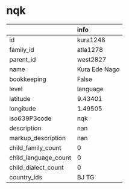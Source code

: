 # nqk
|                      | info          |
|:---------------------|:--------------|
| id                   | kura1248      |
| family_id            | atla1278      |
| parent_id            | west2827      |
| name                 | Kura Ede Nago |
| bookkeeping          | False         |
| level                | language      |
| latitude             | 9.43401       |
| longitude            | 1.49505       |
| iso639P3code         | nqk           |
| description          | nan           |
| markup_description   | nan           |
| child_family_count   | 0             |
| child_language_count | 0             |
| child_dialect_count  | 0             |
| country_ids          | BJ TG         |